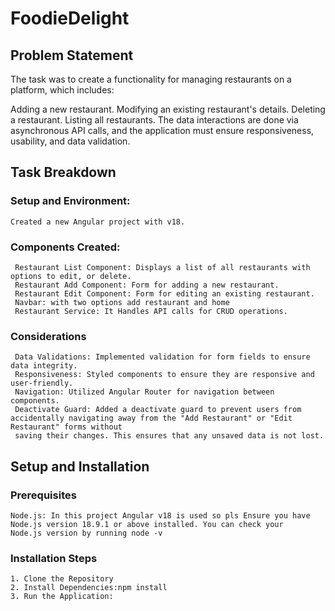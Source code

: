 # FoodieDelight

## Problem Statement
   The task was to create a functionality for managing restaurants on a platform, which includes:

   Adding a new restaurant.
   Modifying an existing restaurant's details.
   Deleting a restaurant.
   Listing all restaurants.
   The data interactions are done via asynchronous API calls, and the application must ensure responsiveness, usability, and data validation.

## Task Breakdown
  ### Setup and Environment:

    Created a new Angular project with v18.

  ### Components Created:

     Restaurant List Component: Displays a list of all restaurants with options to edit, or delete.
     Restaurant Add Component: Form for adding a new restaurant.
     Restaurant Edit Component: Form for editing an existing restaurant.
     Navbar: with two options add restaurant and home 
     Restaurant Service: It Handles API calls for CRUD operations.

  ### Considerations
     Data Validations: Implemented validation for form fields to ensure data integrity.
     Responsiveness: Styled components to ensure they are responsive and user-friendly.
     Navigation: Utilized Angular Router for navigation between components.
     Deactivate Guard: Added a deactivate guard to prevent users from accidentally navigating away from the "Add Restaurant" or "Edit Restaurant" forms without 
     saving their changes. This ensures that any unsaved data is not lost.

## Setup and Installation

   ### Prerequisites
    Node.js: In this project Angular v18 is used so pls Ensure you have Node.js version 18.9.1 or above installed. You can check your     Node.js version by running node -v

  ### Installation Steps
    1. Clone the Repository
    2. Install Dependencies:npm install
    3. Run the Application:

